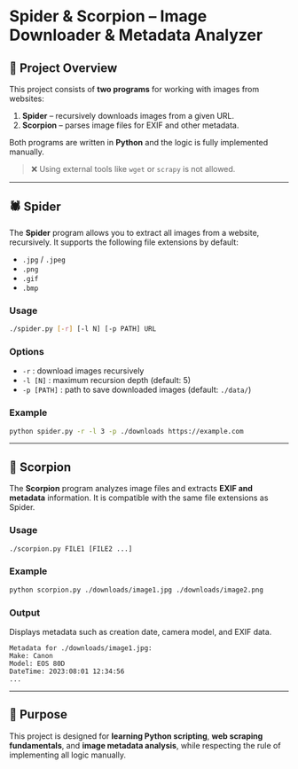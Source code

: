 # Spider & Scorpion – Image Downloader & Metadata Analyzer

## 📝 Project Overview
This project consists of **two programs** for working with images from websites:

1. **Spider** – recursively downloads images from a given URL.
2. **Scorpion** – parses image files for EXIF and other metadata.

Both programs are written in **Python** and the logic is fully implemented manually.
> ❌ Using external tools like `wget` or `scrapy` is not allowed.

---

## 🕷️ Spider

The **Spider** program allows you to extract all images from a website, recursively.
It supports the following file extensions by default:

- `.jpg` / `.jpeg`
- `.png`
- `.gif`
- `.bmp`

### Usage
```sh
./spider.py [-r] [-l N] [-p PATH] URL
```

### Options
- `-r` : download images recursively  
- `-l [N]` : maximum recursion depth (default: 5)  
- `-p [PATH]` : path to save downloaded images (default: `./data/`)  

### Example
```sh
python spider.py -r -l 3 -p ./downloads https://example.com
```

---

## 🦂 Scorpion

The **Scorpion** program analyzes image files and extracts **EXIF and metadata** information.
It is compatible with the same file extensions as Spider.

### Usage
```sh
./scorpion.py FILE1 [FILE2 ...]
```

### Example
```sh
python scorpion.py ./downloads/image1.jpg ./downloads/image2.png
```

### Output
Displays metadata such as creation date, camera model, and EXIF data.
```
Metadata for ./downloads/image1.jpg:
Make: Canon
Model: EOS 80D
DateTime: 2023:08:01 12:34:56
...
```

---

## 🎯 Purpose
This project is designed for **learning Python scripting**, **web scraping fundamentals**, and **image metadata analysis**, while respecting the rule of implementing all logic manually.

